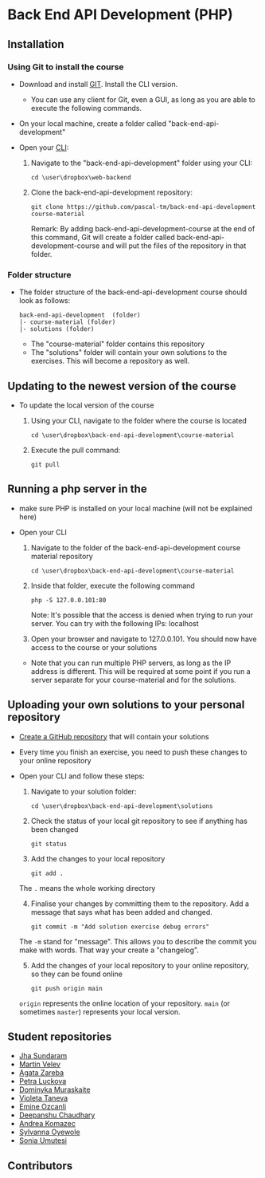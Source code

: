 Back End API Development (PHP)
===========

## Installation

### Using Git to install the course

  - Download and install [GIT](http://git-scm.com/). Install the CLI version.
    - You can use any client for Git, even a GUI, as long as you are able to execute the following commands.

  - On your local machine, create a folder called "back-end-api-development" 

  - Open your [CLI](http://en.wikipedia.org/wiki/Command-line_interface):

    1. Navigate to the "back-end-api-development" folder using your CLI:

       ````
       cd \user\dropbox\web-backend
       ````

    2. Clone the back-end-api-development repository:
       
       ````
       git clone https://github.com/pascal-tm/back-end-api-development course-material
       ````
       Remark: By adding back-end-api-development-course at the end of this command, Git will create a folder called back-end-api-development-course and will put the files of the repository in that folder.

### Folder structure

  - The folder structure of the back-end-api-development course should look as follows:
  
    ```
    back-end-api-development  (folder)
    |- course-material (folder)
    |- solutions (folder)
    ```
  
    - The "course-material" folder contains this repository
    - The "solutions" folder will contain your own solutions to the exercises. This will become a repository as well.

## Updating to the newest version of the course

  - To update the local version of the course

    1. Using your CLI, navigate to the folder where the course is located
    
       ````
       cd \user\dropbox\back-end-api-development\course-material
       ````
    2. Execute the pull command:
       
       ````
       git pull
       ````

## Running a php server in the 

  - make sure PHP is installed on your local machine (will not be explained here)

  - Open your CLI
      1. Navigate to the folder of the back-end-api-development course material repository
         ````
         cd \user\dropbox\back-end-api-development\course-material
         ````
      2. Inside that folder, execute the following command

         ````
         php -S 127.0.0.101:80
         ````

         Note: It's possible that the access is denied when trying to run your server. You can try with the following IPs: localhost

      3. Open your browser and navigate to 127.0.0.101. You should now have access to the course or your solutions

      - Note that you can run multiple PHP servers, as long as the IP address is different. This will be required at some point if you run a server separate for your course-material and for the solutions.

## Uploading your own solutions to your personal repository

  - [Create a GitHub repository](https://help.github.com/articles/create-a-repo) that will contain your solutions

  - Every time you finish an exercise, you need to push these changes to your online repository

  - Open your CLI and follow these steps:

    1. Navigate to your solution folder:
       ````
       cd \user\dropbox\back-end-api-development\solutions
       ````

    2. Check the status of your local git repository to see if anything has been changed
       ````
       git status
       ````

    3. Add the changes to your local repository
       ````
       git add .
       ````
    The `.` means the whole working directory

    4. Finalise your changes by committing them to the repository. Add a message that says what has been added and changed.
       ````
       git commit -m "Add solution exercise debug errors"
       ````
    The `-m` stand for "message". This allows you to describe the commit you make with words. That way your create a "changelog". 

    5. Add the changes of your local repository to your online repository, so they can be found online
       ````
       git push origin main
       ````
    `origin` represents the online location of your repository. `main` (or sometimes `master`) represents your local version.


## Student repositories

- [Jha Sundaram](https://github.com/exyzee/tmbackend-2025)
- [Martin Velev](https://github.com/MartinVelev11/back-end-api-solutions)
- [Agata Zareba](https://github.com/agata0500/BACK-END-SOLUTIONS)
- [Petra Luckova](https://github.com/Petra712/back-end-solutions.git)
- [Dominyka Muraskaite](https://github.com/dominykam/backendsolutions)
- [Violeta Taneva](https://github.com/VioletaTaneva/Back_End_Solutions.git)
- [Emine Ozcanli](https://github.com/emin6oz/BackendApi)
- [Deepanshu Chaudhary](https://github.com/deepanshuc7/backendAPIclass)
- [Andrea Komazec](https://github.com/Wawa755/back-end-api-development.git)
- [Sylvanna Oyewole](https://github.com/Oyewolesyl/Solutions.git)
- [Sonia Umutesi](https://github.com/r0879042/back-end-soution.git)

## Contributors
